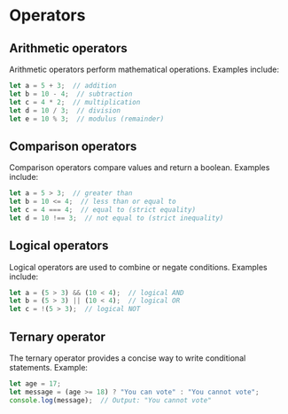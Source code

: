 # Operators

## Arithmetic operators

Arithmetic operators perform mathematical operations. Examples include:

```javascript
let a = 5 + 3;  // addition
let b = 10 - 4;  // subtraction
let c = 4 * 2;  // multiplication
let d = 10 / 3;  // division
let e = 10 % 3;  // modulus (remainder)
```

## Comparison operators

Comparison operators compare values and return a boolean. Examples include:

```javascript
let a = 5 > 3;  // greater than
let b = 10 <= 4;  // less than or equal to
let c = 4 === 4;  // equal to (strict equality)
let d = 10 !== 3;  // not equal to (strict inequality)
```

## Logical operators

Logical operators are used to combine or negate conditions. Examples include:

```javascript
let a = (5 > 3) && (10 < 4);  // logical AND
let b = (5 > 3) || (10 < 4);  // logical OR
let c = !(5 > 3);  // logical NOT
```

## Ternary operator

The ternary operator provides a concise way to write conditional statements. Example:

```javascript
let age = 17;
let message = (age >= 18) ? "You can vote" : "You cannot vote";
console.log(message);  // Output: "You cannot vote"
```
